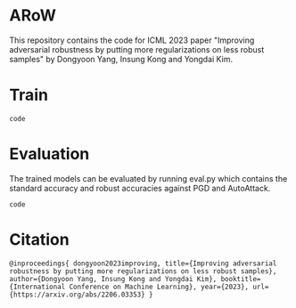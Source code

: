 # ARoW
This repository contains the code for ICML 2023 paper "Improving adversarial robustness by putting more regularizations on less robust samples" by Dongyoon Yang, Insung Kong and Yongdai Kim.

# Train

`code`

# Evaluation

The trained models can be evaluated by running eval.py which contains the standard accuracy and robust accuracies against PGD and AutoAttack.

`code`

# Citation


`
@inproceedings{
    dongyoon2023improving,
    title={Improving adversarial robustness by putting more regularizations on less robust samples},
    author={Dongyoon Yang, Insung Kong and Yongdai Kim},
    booktitle={International Conference on Machine Learning},
    year={2023},
    url={https://arxiv.org/abs/2206.03353}
}
`
